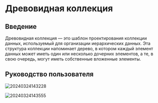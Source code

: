 # Древовидная коллекция

<PluginInfo name="collection-tree"></PluginInfo>

## Введение

Древовидная коллекция — это шаблон проектирования коллекции данных, используемый для организации иерархических данных. Эта структура коллекции напоминает дерево, в котором каждый элемент данных может иметь один или несколько дочерних элементов, а те, в свою очередь, могут иметь собственные вложенные элементы.

## Руководство пользователя

![20240324143228](https://static-docs.nocobase.com/20240324143228.png)

![20240324143555](https://static-docs.nocobase.com/20240324143555.png)
